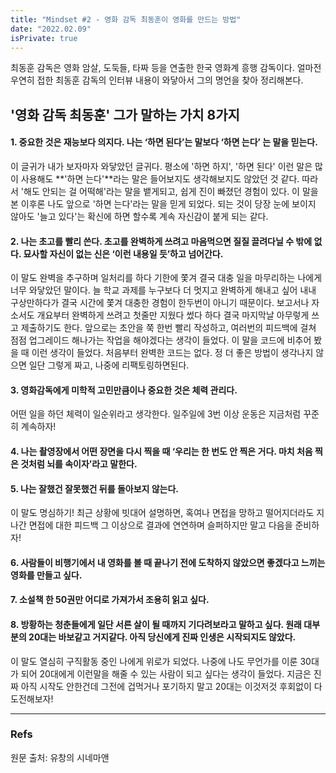 ```yaml
---
title: "Mindset #2 - 영화 감독 최동훈이 영화를 만드는 방법"
date: "2022.02.09"
isPrivate: true
---
```


최동훈 감독은 영화 암살, 도둑들, 타짜 등을 연출한 한국 영화계 흥행 감독이다.
얼마전 우연히 접한 최동훈 감독의 인터뷰 내용이 와닿아서 그의 명언을 찾아 정리해본다.

## '영화 감독 최동훈' 그가 말하는 가치 8가지

#### 1. 중요한 것은 재능보다 의지다. 나는 ‘하면 된다’는 말보다 ‘하면 는다’ 는 말을 믿는다.

이 글귀가 내가 보자마자 와닿았던 글귀다.
평소에 '하면 하지', '하면 된다' 이런 말은 많이 사용해도 **'하면 는다'**라는 말은 들어보지도 생각해보지도 않았던 것 같다. 따라서 '해도 안되는 걸 어떡해'라는 말을 뱉게되고, 쉽게 진이 빠졌던 경험이 있다. 이 말을 본 이후론 나도 앞으로 '하면 는다'라는 말을 믿게 되었다. 되는 것이 당장 눈에 보이지 않아도 '늘고 있다'는 확신에 하면 할수록 계속 자신감이 붙게 되는 같다.

#### 2. 나는 초고를 빨리 쓴다. 초고를 완벽하게 쓰려고 마음먹으면 질질 끌려다닐 수 밖에 없다. 묘사할 자신이 없는 신은 ‘이런 내용일 듯’하고 넘어간다.

이 말도 완벽을 추구하며 일처리를 하다 기한에 쫓겨 결국 대충 일을 마무리하는 나에게 너무 와닿았던 말이다. 늘 학교 과제를 누구보다 더 멋지고 완벽하게 해내고 싶어 내내 구상만하다가 결국 시간에 쫓겨 대충한 경험이 한두번이 아니기 때문이다. 보고서나 자소서도 개요부터 완벽하게 쓰려고 첫줄만 지웠다 썼다 하다 결국 마지막날 아무렇게 쓰고 제출하기도 한다. 앞으로는 초안을 쭉 한번 빨리 작성하고, 여러번의 피드백에 걸쳐 점점 업그레이드 해나가는 작업을 해야겠다는 생각이 들었다.
이 말을 코드에 비추어 봤을 때 이런 생각이 들었다. 처음부터 완벽한 코드는 없다. 정 더 좋은 방법이 생각나지 않으면 일단 그렇게 짜고, 나중에 리팩토링하면된다.

#### 3. 영화감독에게 미학적 고민만큼이나 중요한 것은 체력 관리다.

어떤 일을 하던 체력이 일순위라고 생각한다.
일주일에 3번 이상 운동은 지금처럼 꾸준히 계속하자!

#### 4. 나는 촬영장에서 어떤 장면을 다시 찍을 때 ‘우리는 한 번도 안 찍은 거다. 마치 처음 찍은 것처럼 뇌를 속이자’라고 말한다.

#### 5. 나는 잘했건 잘못했건 뒤를 돌아보지 않는다.

이 말도 명심하기!
최근 상황에 빗대어 설명하면, 혹여나 면접을 망하고 떨어지더라도 지나간 면접에 대한 피드백 그 이상으로 결과에 연연하며 슬퍼하지만 말고 다음을 준비하자!

#### 6. 사람들이 비행기에서 내 영화를 볼 때 끝나기 전에 도착하지 않았으면 좋겠다고 느끼는 영화를 만들고 싶다.

#### 7. 소설책 한 50권만 어디로 가져가서 조용히 읽고 싶다.

#### 8. 방황하는 청춘들에게 일단 서른 살이 될 때까지 기다려보라고 말하고 싶다. 원래 대부분의 20대는 바보같고 거지같다. 아직 당신에게 진짜 인생은 시작되지도 않았다.

이 말도 열심히 구직활동 중인 나에게 위로가 되었다.
나중에 나도 무언가를 이룬 30대가 되어 20대에게 이런말을 해줄 수 있는 사람이 되고 싶다는 생각이 들었다. 지금은 진짜 아직 시작도 안한건데 그전에 겁먹거나 포기하지 말고 20대는 이것저것 후회없이 다 도전해보자!

---

### Refs

원문 출처: 유창의 시네마앤
